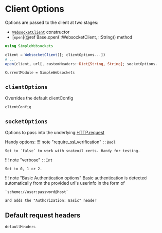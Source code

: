 # Client Options

Options are passed to the client at two stages:
- [`WebsocketClient`](@ref) constructor
- [`open`](@ref Base.open(::WebsocketClient, ::String)) method
```julia
using SimpleWebsockets

client = WebsocketClient([; clientOptions...])
# ...
open(client, url[, customHeaders::Dict{String, String}; socketOptions...])
```
```@meta
CurrentModule = SimpleWebsockets
```
## `clientOptions`
Overrides the default clientConfig
```@docs
clientConfig
```
## `socketOptions`
Options to pass into the underlying [HTTP.request](https://juliaweb.github.io/HTTP.jl/v1.0.2/reference/#Client-Requests)

Handy options:
!!! note "require_ssl_verification"
    `::Bool`

    Set to `false` to work with snakeoil certs. Handy for testing.
!!! note "verbose"
    `::Int`

    Set to 0, 1 or 2.
!!! note "Basic Authentication options"
    Basic authentication is detected automatically from the provided url's userinfo 
    in the form of 
    
    `scheme://user:password@host`
    
    and adds the "Authorization: Basic" header
## Default request headers
```@docs
defaultHeaders
```
